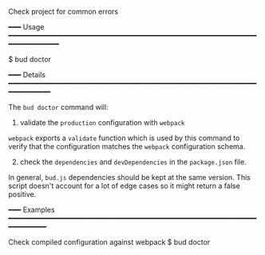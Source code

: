Check project for common errors

━━━ Usage ━━━━━━━━━━━━━━━━━━━━━━━━━━━━━━━━━━━━━━━━━━━━━━━━━━━━━━━━━━━━━━━━━━━━━━━

$ bud doctor

━━━ Details ━━━━━━━━━━━━━━━━━━━━━━━━━━━━━━━━━━━━━━━━━━━━━━━━━━━━━━━━━━━━━━━━━━━━━

The `bud doctor` command will:

1. validate the `production` configuration with `webpack`

`webpack` exports a `validate` function which is used by this command to verify 
that the configuration matches the `webpack` configuration schema.

2. check the `dependencies` and `devDependencies` in the `package.json` file.

In general, `bud.js` dependencies should be kept at the same version. This 
script doesn't account for a lot of edge cases so it might return a false 
positive.

━━━ Examples ━━━━━━━━━━━━━━━━━━━━━━━━━━━━━━━━━━━━━━━━━━━━━━━━━━━━━━━━━━━━━━━━━━━━

Check compiled configuration against webpack
  $ bud doctor